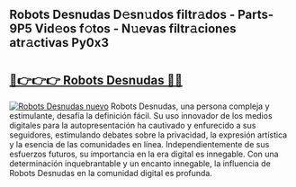 ## Robots Desnudas D𝚎sn𝚞dos filtr𝚊dos - Parts-9P5 Vid𝚎os f𝚘tos - N𝚞evas filtr𝚊ciones atr𝚊ctivas Py0x3

# <h2><a href="http://mb4yyr.tromn.icu/?c=Robots+Desnudas">🔗👉👉👉 Robots Desnudas 🔗🔗</a></h2>

[![Robots Desnudas nuevo](https://i.imgur.com/pEAQMta.gif)](http://mb4yyr.tromn.icu/?c=Robots+Desnudas)
Robots Desnudas, una persona compleja y estimulante, desafía la definición fácil. Su uso innovador de los medios digitales para la autopresentación ha cautivado y enfurecido a sus seguidores, estimulando debates sobre la privacidad, la expresión artística y la esencia de las comunidades en línea. Independientemente de sus esfuerzos futuros, su importancia en la era digital es innegable. Con una determinación inquebrantable y un encanto innegable, la influencia de Robots Desnudas en la comunidad digital es profunda.
